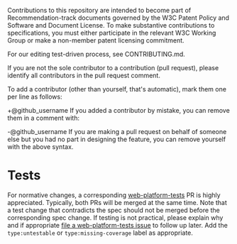 Contributions to this repository are intended to become part of Recommendation-track documents governed by the W3C Patent Policy and Software and Document License. To make substantive contributions to specifications, you must either participate in the relevant W3C Working Group or make a non-member patent licensing commitment.

For our editing test-driven process, see CONTRIBUTING.md.

If you are not the sole contributor to a contribution (pull request), please identify all contributors in the pull request comment.

To add a contributor (other than yourself, that's automatic), mark them one per line as follows:

+@github_username
If you added a contributor by mistake, you can remove them in a comment with:

-@github_username
If you are making a pull request on behalf of someone else but you had no part in designing the feature, you can remove yourself with the above syntax.

# Tests

For normative changes, a corresponding
[web-platform-tests](https://github.com/web-platform-tests/wpt) PR is highly appreciated. Typically,
both PRs will be merged at the same time. Note that a test change that contradicts the spec should
not be merged before the corresponding spec change. If testing is not practical, please explain why
and if appropriate [file a web-platform-tests issue](https://github.com/web-platform-tests/wpt/issues/new)
to follow up later. Add the `type:untestable` or `type:missing-coverage` label as appropriate.
